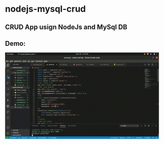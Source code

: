 # nodejs-mysql-crud
## CRUD App usign NodeJs and MySql DB
## Demo:
<img src="demo_images/demo.gif">
